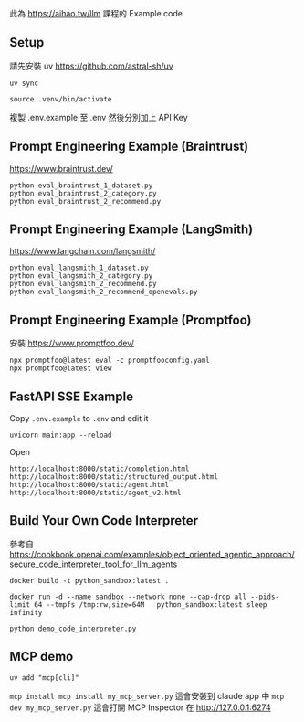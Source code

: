 此為 https://aihao.tw/llm 課程的 Example code

## Setup

請先安裝 uv https://github.com/astral-sh/uv

```
uv sync

source .venv/bin/activate
```

複製 .env.example 至 .env 然後分別加上 API Key

## Prompt Engineering Example (Braintrust)

https://www.braintrust.dev/

```
python eval_braintrust_1_dataset.py
python eval_braintrust_2_category.py
python eval_braintrust_2_recommend.py
```

## Prompt Engineering Example (LangSmith)

https://www.langchain.com/langsmith/

```
python eval_langsmith_1_dataset.py
python eval_langsmith_2_category.py
python eval_langsmith_2_recommend.py
python eval_langsmith_2_recommend_openevals.py
```

## Prompt Engineering Example (Promptfoo)

安裝 https://www.promptfoo.dev/

```
npx promptfoo@latest eval -c promptfooconfig.yaml
npx promptfoo@latest view
```

## FastAPI SSE Example

Copy `.env.example` to `.env` and edit it

```
uvicorn main:app --reload
```

Open

```
http://localhost:8000/static/completion.html
http://localhost:8000/static/structured_output.html
http://localhost:8000/static/agent.html
http://localhost:8000/static/agent_v2.html
```


## Build Your Own Code Interpreter

參考自 https://cookbook.openai.com/examples/object_oriented_agentic_approach/secure_code_interpreter_tool_for_llm_agents

`docker build -t python_sandbox:latest .`

`docker run -d --name sandbox --network none --cap-drop all --pids-limit 64 --tmpfs /tmp:rw,size=64M   python_sandbox:latest sleep infinity`

`python demo_code_interpreter.py`

## MCP demo

`uv add "mcp[cli]"`

`mcp install mcp install my_mcp_server.py` 這會安裝到 claude app 中
`mcp dev my_mcp_server.py` 這會打開 MCP Inspector 在 http://127.0.0.1:6274